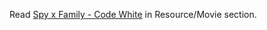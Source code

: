 Read [Spy x Family - Code White](🌏%20My%20Resources/Movies/Spy%20x%20Family%20-%20Code%20White.md) in Resource/Movie section.